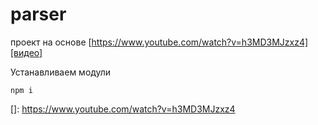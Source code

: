 # parser



проект на основе  [https://www.youtube.com/watch?v=h3MD3MJzxz4][видео]
 
Устанавливаем модули

`npm i`

[]: https://www.youtube.com/watch?v=h3MD3MJzxz4